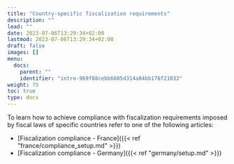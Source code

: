 ```yaml
---
title: "Country-specific fiscalization requirements"
description: ""
lead: ""
date: 2023-07-06T13:29:34+02:00
lastmod: 2023-07-06T13:29:34+02:00
draft: false
images: []
menu:
  docs:
    parent: ""
    identifier: "intro-969f88cebb6605d314a84bb176f21033"
weight: 75
toc: true
type: docs
---
```


To learn how to achieve compliance with fiscalization requirements imposed by fiscal laws of specific countries refer to one of the following articles:

- [Fiscalization compliance - France]({{< ref "france/compliance_setup.md" >}})
- [Fiscalization compliance - Germany]({{< ref "germany/setup.md" >}})